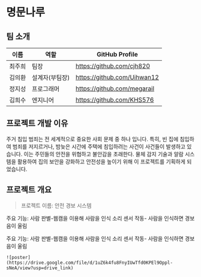 # 명문나루

## 팀 소개

|  이름  |  역할  | GitHub Profile |
|--|--|--|
| 최주희 |  팀장  | https://github.com/cjh820
| 김의환 | 설계자(부팀장) | https://github.com/Uihwan12
| 정지성 |  프로그래머 | https://github.com/megarail
| 김희수 |  엔지니어  | https://github.com/KHS576

## 프로젝트 개발 이유
주거 침입 범죄는 전 세계적으로 중요한 사회 문제 중 하나 입니다. 특히, 빈 집에 침입하여 범죄를 저지르거나, 밤늦은 시간에 주택에 침입하려는 사건이 사건들이 발생하고 있습니다. 이는 주민들의 안전을 위협하고 불안감을 초래한다. 물체 감지 기술과 알람 시스템을 활용하여 집의 보안을 강화하고 안전성을 높이기 위해 이 프로젝트를 기획하게 되었습니다.


## 프로젝트 개요

>프로젝트 이름: 안전 경보 시스템 


주요 기능:
사람 판별-웹캠을 이용해 사람을 인식
소리 센서 작동- 사람을 인식하면 경보음이 울림

주요 기능:
사람 판별-웹캠을 이용해 사람을 인식
소리 센서 작동- 사람을 인식하면 경보음이 울림

```null
![poster](https://drive.google.com/file/d/1uZ6k4fu8FnyIUwTfd0KPEl9Oppl-sNeA/view?usp=drive_link)
```
